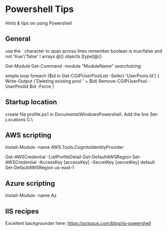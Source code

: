 # Powershell Tips
Hints & tips on using Powershell

## General
use the ` character to span across lines
remember boolean is $true/$false and not 'true'/'false' !
arrays @()
objects [type]@{}

Get-Module
Get-Command -module "ModuleName" *searchstring*

simple loop
foreach ($id in Get-CGIPUserPoolList -Select 'UserPools.Id')
{ 
    Write-Output ('Deleting existing pool ' + $id)
    Remove-CGIPUserPool -UserPoolId $id -Force
} 

## Startup location
create file profile.ps1 in Documents\WindowsPowershell. Add the line
Set-Locations C:\

## AWS scripting
Install-Module -name AWS.Tools.CognitoIdentityProvider

Get-AWSCredential -ListProfileDetail
Get-DefaultAWSRegion
Set-AWSCredential -AccessKey [accessKey] -SecretKey [secretKey] default
Set-DefaultAWSRegion us-east-1

## Azure scripting
Install-Module -name Az


## IIS recipes
Excellent backgrounder here:
https://octopus.com/blog/iis-powershell
